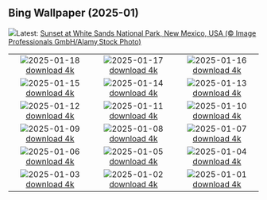 ## Bing Wallpaper (2025-01)
![](https://www.bing.com/th?id=OHR.WhiteSandsNP_EN-CA4298808631_UHD.jpg&w=1000)Latest: [Sunset at White Sands National Park, New Mexico, USA (© Image Professionals GmbH/Alamy Stock Photo)](https://www.bing.com/th?id=OHR.WhiteSandsNP_EN-CA4298808631_UHD.jpg)

|      |      |      |
| :----: | :----: | :----: |
|![](https://www.bing.com/th?id=OHR.NapoliPizza_EN-CA6013158057_UHD.jpg&pid=hp&w=384&h=216&rs=1&c=4)2025-01-18 [download 4k](https://www.bing.com/th?id=OHR.NapoliPizza_EN-CA6013158057_UHD.jpg)|![](https://www.bing.com/th?id=OHR.PinnaclesPeaks_EN-CA0590562909_UHD.jpg&pid=hp&w=384&h=216&rs=1&c=4)2025-01-17 [download 4k](https://www.bing.com/th?id=OHR.PinnaclesPeaks_EN-CA0590562909_UHD.jpg)|![](https://www.bing.com/th?id=OHR.FrozenLakeSuperior_EN-CA6245571097_UHD.jpg&pid=hp&w=384&h=216&rs=1&c=4)2025-01-16 [download 4k](https://www.bing.com/th?id=OHR.FrozenLakeSuperior_EN-CA6245571097_UHD.jpg)|
|![](https://www.bing.com/th?id=OHR.CadizSpain_EN-CA1050667038_UHD.jpg&pid=hp&w=384&h=216&rs=1&c=4)2025-01-15 [download 4k](https://www.bing.com/th?id=OHR.CadizSpain_EN-CA1050667038_UHD.jpg)|![](https://www.bing.com/th?id=OHR.CoastalWales_EN-CA1350466031_UHD.jpg&pid=hp&w=384&h=216&rs=1&c=4)2025-01-14 [download 4k](https://www.bing.com/th?id=OHR.CoastalWales_EN-CA1350466031_UHD.jpg)|![](https://www.bing.com/th?id=OHR.CrescentTail_EN-CA1634967161_UHD.jpg&pid=hp&w=384&h=216&rs=1&c=4)2025-01-13 [download 4k](https://www.bing.com/th?id=OHR.CrescentTail_EN-CA1634967161_UHD.jpg)|
|![](https://www.bing.com/th?id=OHR.MeknesMorocco_EN-CA1168151057_UHD.jpg&pid=hp&w=384&h=216&rs=1&c=4)2025-01-12 [download 4k](https://www.bing.com/th?id=OHR.MeknesMorocco_EN-CA1168151057_UHD.jpg)|![](https://www.bing.com/th?id=OHR.BubbleLake_EN-CA0662387726_UHD.jpg&pid=hp&w=384&h=216&rs=1&c=4)2025-01-11 [download 4k](https://www.bing.com/th?id=OHR.BubbleLake_EN-CA0662387726_UHD.jpg)|![](https://www.bing.com/th?id=OHR.NamibiaDunes_EN-CA8993588239_UHD.jpg&pid=hp&w=384&h=216&rs=1&c=4)2025-01-10 [download 4k](https://www.bing.com/th?id=OHR.NamibiaDunes_EN-CA8993588239_UHD.jpg)|
|![](https://www.bing.com/th?id=OHR.GreatWallStairs_EN-CA8728749257_UHD.jpg&pid=hp&w=384&h=216&rs=1&c=4)2025-01-09 [download 4k](https://www.bing.com/th?id=OHR.GreatWallStairs_EN-CA8728749257_UHD.jpg)|![](https://www.bing.com/th?id=OHR.BouldersNZ_EN-CA8083856326_UHD.jpg&pid=hp&w=384&h=216&rs=1&c=4)2025-01-08 [download 4k](https://www.bing.com/th?id=OHR.BouldersNZ_EN-CA8083856326_UHD.jpg)|![](https://www.bing.com/th?id=OHR.RavennaBasilica_EN-CA7555362704_UHD.jpg&pid=hp&w=384&h=216&rs=1&c=4)2025-01-07 [download 4k](https://www.bing.com/th?id=OHR.RavennaBasilica_EN-CA7555362704_UHD.jpg)|
|![](https://www.bing.com/th?id=OHR.PlumParakeet_EN-CA7233766984_UHD.jpg&pid=hp&w=384&h=216&rs=1&c=4)2025-01-06 [download 4k](https://www.bing.com/th?id=OHR.PlumParakeet_EN-CA7233766984_UHD.jpg)|![](https://www.bing.com/th?id=OHR.VietnamFalls_EN-CA6990371995_UHD.jpg&pid=hp&w=384&h=216&rs=1&c=4)2025-01-05 [download 4k](https://www.bing.com/th?id=OHR.VietnamFalls_EN-CA6990371995_UHD.jpg)|![](https://www.bing.com/th?id=OHR.TolkienOxford_EN-CA6554362108_UHD.jpg&pid=hp&w=384&h=216&rs=1&c=4)2025-01-04 [download 4k](https://www.bing.com/th?id=OHR.TolkienOxford_EN-CA6554362108_UHD.jpg)|
|![](https://www.bing.com/th?id=OHR.ArdezSwitzerland_EN-CA6090409096_UHD.jpg&pid=hp&w=384&h=216&rs=1&c=4)2025-01-03 [download 4k](https://www.bing.com/th?id=OHR.ArdezSwitzerland_EN-CA6090409096_UHD.jpg)|![](https://www.bing.com/th?id=OHR.PolarBearSwim_EN-CA5875728051_UHD.jpg&pid=hp&w=384&h=216&rs=1&c=4)2025-01-02 [download 4k](https://www.bing.com/th?id=OHR.PolarBearSwim_EN-CA5875728051_UHD.jpg)|![](https://www.bing.com/th?id=OHR.CANYE24_EN-CA5635305751_UHD.jpg&pid=hp&w=384&h=216&rs=1&c=4)2025-01-01 [download 4k](https://www.bing.com/th?id=OHR.CANYE24_EN-CA5635305751_UHD.jpg)|
